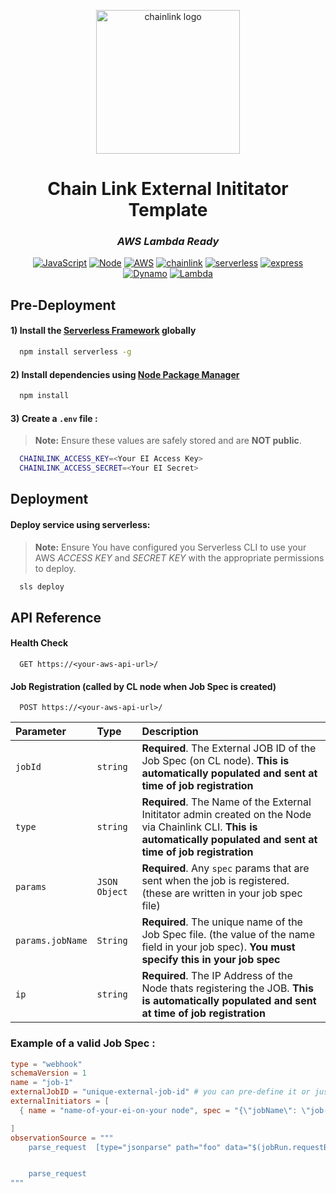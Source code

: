 <p align="center">
    <a href="https://chain.link/" title="chainlink">
        <img  height=230px src="https://cryptologos.cc/logos/chainlink-link-logo.png?v=021" alt="chainlink logo">
    </a>
</p>

<div align="center">

# Chain Link External Inititator Template
### *AWS Lambda Ready*


[![JavaScript](https://img.shields.io/badge/JavaScript-ES9-%23FFFF00)](https://img.shields.io/badge/JavaScript-ES9-%23FFFF00)    [![Node](https://img.shields.io/badge/NodeJS-v14.0.1-brightgreen)](https://img.shields.io/badge/NodeJS-v14.x.x-brightgreen) 
 [![AWS](https://img.shields.io/badge/AWS-Cloud%20provider-orange)](https://img.shields.io/badge/AWS-Cloud%20provider-orange) [![chainlink](https://img.shields.io/badge/Chain%20Link-v1.0.1-%23375BD2)](https://img.shields.io/badge/Chain%20Link-v1.0.1-%23375BD2)
[![serverless](https://img.shields.io/badge/Serverless-v3.1.1-red)](https://img.shields.io/badge/Serverless-v3.1.1-red) [![express](https://img.shields.io/badge/Express-%5E4.17.2-green)](https://img.shields.io/badge/Express-%5E4.17.2-green)
[![Dynamo](https://img.shields.io/badge/DynamoDB-Database-blue)](https://img.shields.io/badge/DynamoDB-Database-blue) [![Lambda](https://img.shields.io/badge/Lambda-service-%20%09%23a26c2f)](https://img.shields.io/badge/Lambda-service-%20%09%23a26c2f)
</div>


## Pre-Deployment
#### 1) Install the [Serverless Framework](https://www.serverless.com/)  globally

```bash
  npm install serverless -g 
```

#### 2) Install dependencies using [Node Package Manager](https://www.npmjs.com/)

```bash
  npm install 
```
#### 3) Create a ```.env``` file : 
> **Note:** Ensure these values are safely stored and are **NOT public**.
```bash
  CHAINLINK_ACCESS_KEY=<Your EI Access Key>
  CHAINLINK_ACCESS_SECRET=<Your EI Secret>
```
## Deployment

####  Deploy service using serverless: 
> **Note:** Ensure You have configured you Serverless CLI to use your AWS *ACCESS KEY* and *SECRET KEY* with the appropriate permissions to deploy.
```bash
  sls deploy
```

##


## API Reference

#### Health Check

```http
  GET https://<your-aws-api-url>/
```
#### Job Registration (called by CL node when Job Spec is created)

```http
  POST https://<your-aws-api-url>/
```

| Parameter | Type     | Description                       |
| :-------- | :------- | :-------------------------------- |
| `jobId`      | `string` | **Required**. The External JOB ID of the Job Spec (on CL node). **This is automatically populated and sent at time of job registration** |
| `type`       | `string` | **Required**. The Name of the External Inititator admin created on the Node via Chainlink CLI. **This is automatically populated and sent at time of job registration**  |
| `params`     | `JSON Object` | **Required**. Any `spec` params that are sent when the job is registered. (these are written in your job spec file)  |
| `params.jobName`     | `String` | **Required**. The unique name of the Job Spec file. (the value of the name field in your job spec). **You must specify this in your job spec** |
| `ip`     | `string` | **Required**. The IP Address of the Node thats registering the JOB. **This is automatically populated and sent at time of job registration**    |


### Example of a valid Job Spec :

```toml
type = "webhook"
schemaVersion = 1
name = "job-1"
externalJobID = "unique-external-job-id" # you can pre-define it or just have the node auto generate one for you at creation by removing the attribute from your job spec
externalInitiators = [
  { name = "name-of-your-ei-on-your node", spec = "{\"jobName\": \"job-1\"}" }

]
observationSource = """
    parse_request  [type="jsonparse" path="foo" data="$(jobRun.requestBody)"]


    parse_request 
"""
```

